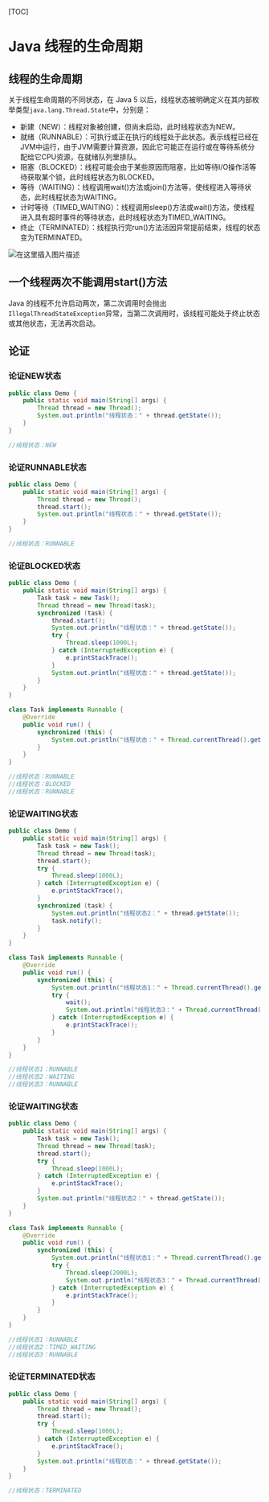 [TOC]

# Java 线程的生命周期

## 线程的生命周期

关于线程生命周期的不同状态，在 Java 5 以后，线程状态被明确定义在其内部枚举类型`java.lang.Thread.State`中，分别是：

- 新建（NEW）：线程对象被创建，但尚未启动，此时线程状态为NEW。
- 就绪（RUNNABLE）：可执行或正在执行的线程处于此状态。表示线程已经在JVM中运行，由于JVM需要计算资源，因此它可能正在运行或在等待系统分配给它CPU资源，在就绪队列里排队。
- 阻塞（BLOCKED）：线程可能会由于某些原因而阻塞，比如等待I/O操作活等待获取某个锁，此时线程状态为BLOCKED。
- 等待（WAITING）：线程调用wait()方法或join()方法等，使线程进入等待状态，此时线程状态为WAITING。
- 计时等待（TIMED_WAITING）：线程调用sleep()方法或wait()方法，使线程进入具有超时事件的等待状态，此时线程状态为TIMED_WAITING。
- 终止（TERMINATED）：线程执行完run()方法活因异常提前结束，线程的状态变为TERMINATED。



![在这里插入图片描述](https://img-blog.csdnimg.cn/25b48251cbee4e6bb141feadcafb6e9f.png)



## 一个线程两次不能调用start()方法

Java 的线程不允许启动两次，第二次调用时会抛出`IllegalThreadStateException`异常，当第二次调用时，该线程可能处于终止状态或其他状态，无法再次启动。



## 论证

### 论证NEW状态

```java
public class Demo {
    public static void main(String[] args) {
        Thread thread = new Thread();
        System.out.println("线程状态：" + thread.getState());
    }
}

//线程状态：NEW
```



### 论证RUNNABLE状态

```java
public class Demo {
    public static void main(String[] args) {
        Thread thread = new Thread();
        thread.start();
        System.out.println("线程状态：" + thread.getState());
    }
}

//线程状态：RUNNABLE
```



### 论证BLOCKED状态

```java
public class Demo {
    public static void main(String[] args) {
        Task task = new Task();
        Thread thread = new Thread(task);
        synchronized (task) {
            thread.start();
            System.out.println("线程状态：" + thread.getState());
            try {
                Thread.sleep(1000L);
            } catch (InterruptedException e) {
                e.printStackTrace();
            }
            System.out.println("线程状态：" + thread.getState());
        }
    }
}

class Task implements Runnable {
    @Override
    public void run() {
        synchronized (this) {
            System.out.println("线程状态：" + Thread.currentThread().getState());
        }
    }
}

//线程状态：RUNNABLE
//线程状态：BLOCKED
//线程状态：RUNNABLE
```



### 论证WAITING状态

```java
public class Demo {
    public static void main(String[] args) {
        Task task = new Task();
        Thread thread = new Thread(task);
        thread.start();
        try {
            Thread.sleep(1000L);
        } catch (InterruptedException e) {
            e.printStackTrace();
        }
        synchronized (task) {
            System.out.println("线程状态2：" + thread.getState());
            task.notify();
        }
    }
}

class Task implements Runnable {
    @Override
    public void run() {
        synchronized (this) {
            System.out.println("线程状态1：" + Thread.currentThread().getState());
            try {
                wait();
                System.out.println("线程状态3：" + Thread.currentThread().getState());
            } catch (InterruptedException e) {
                e.printStackTrace();
            }
        }
    }
}

//线程状态1：RUNNABLE
//线程状态2：WAITING
//线程状态3：RUNNABLE
```



### 论证WAITING状态

```java
public class Demo {
    public static void main(String[] args) {
        Task task = new Task();
        Thread thread = new Thread(task);
        thread.start();
        try {
            Thread.sleep(1000L);
        } catch (InterruptedException e) {
            e.printStackTrace();
        }
        System.out.println("线程状态2：" + thread.getState());
    }
}

class Task implements Runnable {
    @Override
    public void run() {
        synchronized (this) {
            System.out.println("线程状态1：" + Thread.currentThread().getState());
            try {
                Thread.sleep(2000L);
                System.out.println("线程状态3：" + Thread.currentThread().getState());
            } catch (InterruptedException e) {
                e.printStackTrace();
            }
        }
    }
}

//线程状态1：RUNNABLE
//线程状态2：TIMED_WAITING
//线程状态3：RUNNABLE
```



### 论证TERMINATED状态

```java
public class Demo {
    public static void main(String[] args) {
        Thread thread = new Thread();
        thread.start();
        try {
            Thread.sleep(1000L);
        } catch (InterruptedException e) {
            e.printStackTrace();
        }
        System.out.println("线程状态：" + thread.getState());
    }
}

//线程状态：TERMINATED
```



